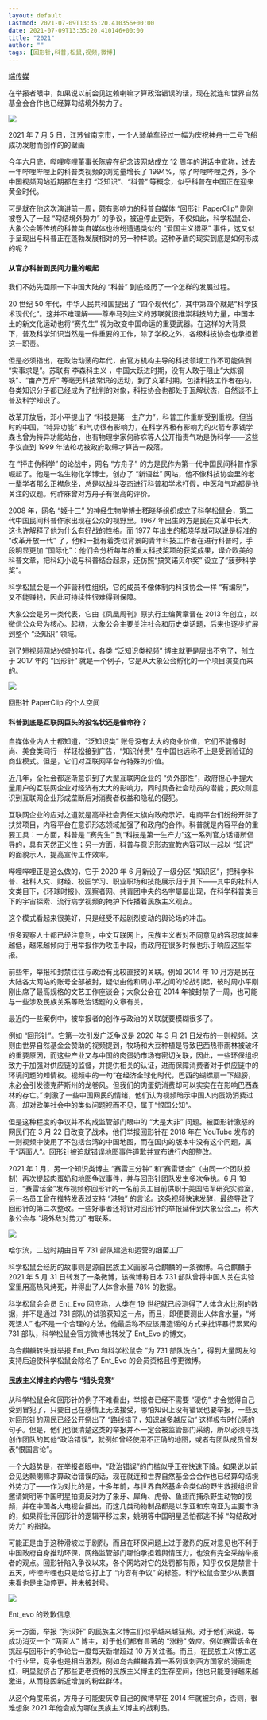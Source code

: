 ```yaml
---
layout: default
Lastmod: 2021-07-09T13:35:20.410356+00:00
date: 2021-07-09T13:35:20.410146+00:00
title: "2021"
author: ""
tags: [回形针,科普,松鼠,视频,微博]
---
```


[端传媒](https://theinitium.com/article/20210709-opinion-china-science-blogger-witch-hunt/)

在举报者眼中，如果说以前会见达赖喇嘛才算政治错误的话，现在就连和世界自然基金会合作也已经算勾结境外势力了。

![](https://images.weserv.nl/?url=https%3A//d32kak7w9u5ewj.cloudfront.net/media/image/2021/07/1ad664c24e354f6ebd46e3e53fa25f33.jpg)

2021 年 7 月 5 日，江苏省南京市，一个人骑单车经过一幅为庆祝神舟十二号飞船成功发射而创作的的壁画

今年六月底，哔哩哔哩董事长陈睿在纪念该网站成立 12 周年的讲话中宣称，过去一年哔哩哔哩上的科普类视频的浏览量增长了 1994%，除了哔哩哔哩之外，多个中国视频网站近期都在主打 “泛知识”、“科普” 等概念，似乎科普在中国正在迎来黄金时代。

可是就在他这次演讲前一周，颇有影响力的科普自媒体 “回形针 PaperClip” 刚刚被卷入了一起 “勾结境外势力” 的争议，被迫停止更新。不仅如此，科学松鼠会、大象公会等传统的科普类自媒体也纷纷遭遇类似的 “爱国主义猎巫” 事件，这又似乎呈现出与科普正在蓬勃发展相对的另一种样貌。这种矛盾的现实到底是如何形成的呢？

#### 从官办科普到民间力量的崛起

我们不妨先回顾一下中国大陆的 “科普” 到底经历了一个怎样的发展过程。

20 世纪 50 年代，中华人民共和国提出了 “四个现代化”，其中第四个就是“科学技术现代化”。这并不难理解——尊奉马列主义的苏联就很推崇科技的力量，中国本土的新文化运动也将“赛先生” 视为改变中国命运的重要武器。在这样的大背景下，普及科学知识当然是一件重要的工作，除了学校之外，各级科技协会也承担着这一职责。

但是必须指出，在政治动荡的年代，由官方机构主导的科技领域工作不可能做到 “实事求是”。苏联有 李森科主义 ，中国大跃进时期，没有人敢于阻止“大炼钢铁”、“亩产万斤” 等毫无科技常识的运动，到了文革时期，包括科技工作者在内，各类知识分子都已经成为了批判的对象，科技协会也都处于瓦解状态，自然谈不上普及科学知识了。

改革开放后，邓小平提出了 “科技是第一生产力”，科普工作重新受到重视。但当时的中国，“特异功能” 和气功很有影响力，在科学界极有影响力的火箭专家钱学森也曾为特异功能站台，也有物理学家何祚庥等人公开指责气功是伪科学——这些争议直到 1999 年法轮功被政府取缔才算告一段落。

在 “抨击伪科学” 的论战中，网名 “方舟子” 的方是民作为第一代中国民间科普作家崛起了。他是一名生物化学博士，创办了 “新语丝” 网站，他不像科技协会里的老一辈学者那么正襟危坐，总是以战斗姿态进行科普和学术打假，中医和气功都是他关注的议题。何祚庥曾对方舟子有很高的评价。

2008 年，网名 “姬十三” 的神经生物学博士嵇晓华组织成立了科学松鼠会，第二代中国民间科普作家出现在公众的视野里。1967 年出生的方是民在文革中长大，这也许解释了他为什么有好战的性格。而 1977 年出生的嵇晓华就可以说是标准的 “改革开放一代” 了，他和一批有着类似背景的青年科技工作者在进行科普时，手段明显更加 “国际化”：他们会分析每年的重大科技奖项的获奖成果，译介欧美的科普文章，把科幻小说与科普结合起来，还仿照“搞笑诺贝尔奖” 设立了“菠萝科学奖”。

科学松鼠会是一个非营利性组织，它的成员不像体制内科技协会一样 “有编制”，又不能赚钱，因此可持续性很难得到保障。

大象公会是另一类代表，它由《凤凰周刊》原执行主编黄章晋在 2013 年创立，以微信公众号为核心。起初，大象公会主要关注社会和历史类话题，后来也逐步扩展到整个 “泛知识” 领域。

到了短视频网站兴盛的年代，各类 “泛知识类视频” 博主就更是层出不穷了，创立于 2017 年的 “回形针” 就是一个例子，它是从大象公会孵化的一个项目演变而来的。

![](https://images.weserv.nl/?url=https%3A//d32kak7w9u5ewj.cloudfront.net/media/image/2021/07/335dfcc689a54f158ef40a02341e46a6.jpg%3FimageView2/1/w/1080/h/792/format/jpg)

回形针 PaperClip 的个人空间

#### 科普到底是互联网巨头的投名状还是催命符？

自媒体业内人士都知道，“泛知识类” 账号没有太大的商业价值，它们不能像时尚、美食类同行一样轻松接到广告，“知识付费” 在中国也远称不上是受到验证的商业模式。但是，它们对互联网平台有特殊的价值。

近几年，全社会都逐渐意识到了大型互联网企业的 “负外部性”，政府担心手握大量用户的互联网企业对经济有太大的影响力，同时具备社会动员的潜能；民众则意识到互联网企业形成垄断后对消费者权益和隐私的侵犯。

互联网企业的应对之道就是高举社会责任大旗向政府示好。电商平台们纷纷开辟了扶贫项目，内容平台在意识形态领域加强了和政府的合作。科普就是内容平台的重要工具：一方面，科普是 “赛先生” 到“科技是第一生产力”这一系列官方话语所倡导的，具有天然正义性；另一方面，科普与意识形态宣教内容可以一起以 “知识” 的面貌示人，提高宣传工作效率。

哔哩哔哩正是这么做的，它于 2020 年 6 月新设了一级分区 “知识区”，把科学科普、社科人文、财经、校园学习、职业职场和技能展示归于其下——其中的社科人文类目下，《环球时报》、观察者网、共青团中央的名字屡屡出现，在科学科普类目下的宇宙探索、流行病学视频的掩护下传播着民族主义观点。

这个模式看起来很美好，只是经受不起剧烈变动的舆论场的冲击。

很多观察人士都已经注意到，中文互联网上，民族主义者对不同意见的容忍度越来越低，越来越倾向于用举报作为攻击手段，而政府在很多时候也乐于响应这些举报。

前些年，举报和封禁往往与政治有比较直接的关联。例如 2014 年 10 月方是民在大陆各大网站的账号全部被封，疑似由他和周小平之间的论战引起，彼时周小平刚刚出席了最高规格的文艺工作座谈会；大象公会在 2014 年被封禁了一周，也可能与一些涉及民族关系等政治话题的文章有关。

最近的一些案例中，被举报者的创作与政治的关联就要模糊很多了。

例如 “回形针”。它第一次引发广泛争议是 2020 年 3 月 21 日发布的一则视频。这则由世界自然基金会赞助的视频提到，牧场和大豆种植是导致巴西热带雨林被破坏的重要原因，而这些产业又与中国的肉蛋奶市场有密切关联，因此，一些环保组织致力于加强对供应链的监督，并提供相关的认证，进而保障消费者对于供应链中的环境问题的知情权。视频中的一句“在经济全球化时代，巴西的蝴蝶扇一下翅膀，未必会引发德克萨斯州的龙卷风。但我们的肉蛋奶消费却可以实实在在影响巴西森林的存亡。” 刺激了一些中国网民的情绪，他们认为视频暗示中国人肉蛋奶消费过高，却对欧美社会中的类似问题视而不见，属于“恨国公知”。

但是这种程度的争议并不构成监管部门眼中的 “大是大非” 问题。被回形针激怒的网民们在 3 月 22 日改变了战术，他们举报回形针在 2018 年在 YouTube 发布的一则视频中使用了不包括台湾的中国地图，而在国内的版本中没有这个问题，属于“两面人”。回形针被迫就错误地图事件道歉并宣布进行内部整改。

2021 年 1 月，另一个知识类博主 “赛雷三分钟” 和“赛雷话金”（由同一个团队控制）再次提起肉蛋奶和地图争议事件，并与回形针团队发生多次争执。6 月 18 日，“赛雷话金”发布视频称回形针的一名前员工目前供职于美国陆军研究实验室，另一名员工曾在推特发表过支持 “港独” 的言论。这条视频快速发酵，最终导致了回形针的第二次整改。一些好事者还将针对回形针的举报延伸到大象公会上，称大象公会与 “境外敌对势力” 有联系。

![](https://images.weserv.nl/?url=https%3A//d32kak7w9u5ewj.cloudfront.net/media/image/2021/07/e794f12fb2a9437abe6f813d1fc8f8b7.jpg%3FimageView2/1/w/1080/h/720/format/jpg)

哈尔滨，二战时期由日军 731 部队建造和运营的细菌工厂

科学松鼠会经历的故事则是源自民族主义画家乌合麒麟的一条微博。乌合麒麟于 2021 年 5 月 31 日转发了一条微博，该微博称日本 731 部队曾将中国人关在实验室里用高热风烤死，并得出了人体含水量 78% 的数据。

科学松鼠会会员 Ent\_Evo 回应称，人类在 19 世纪就已经测得了人体含水比例的数据，并不是通过 731 部队的试验获知这一点，而且，即便要测出人体含水量，“烤死活人” 也不是一个合理的方法。他最后称不应该用造谣的方式来批评暴行累累的 731 部队，科学松鼠会官方微博也转发了 Ent\_Evo 的博文。

乌合麒麟转头就举报 Ent\_Evo 和科学松鼠会 “为 731 部队洗白”，得到大量网友的支持后迫使科学松鼠会除名了 Ent\_Evo 的会员资格且停更微博。

#### 民族主义博主的内卷与 “猎头竞赛”

从科学松鼠会和回形针的例子不难看出，举报者已经不需要 “硬伤” 才会觉得自己受到冒犯了，只要自己在感情上无法接受，哪怕知识上没有错误也要举报，一些反对回形针的网民已经公开祭出了 “路线错了，知识越多越反动” 这样极有时代感的句子。但是，他们也很清楚这类的举报并不一定会被监管部门采纳，所以必须寻找创作团队的其他“政治错误”，就例如曾经使用不正确的地图，或者有团队成员曾发表“恨国言论”。

一个大趋势是，在举报者眼中，“政治错误”的门槛似乎正在快速下降。如果说以前会见达赖喇嘛才算政治错误的话，现在就连和世界自然基金会合作也已经算勾结境外势力了——作为对比的是，十多年前，与世界自然基金会类似的野生救援组织曾邀请姚明等中国明星拍摄反对为了象牙、犀角、虎骨、鱼翅而捕杀野生动物的视频，并在中国各大电视台播出，而这几类动物制品都是以东亚和东南亚为主要市场的，如果将批评回形针的逻辑平移过来，姚明等中国明星恐怕都逃不掉 “勾结敌对势力” 的指控。

可能正是由于这种滑坡过于剧烈，而且在环保问题上过于激烈的反对意见也不利于中国政府自身推动环保，网络监管部门哪怕承担着舆情压力，也没有完全采纳举报者的观点。回形针陷入争议以来，各个网站对它的处罚都有限，知乎仅仅是禁言十五天，哔哩哔哩也只是给它打上了 “内容有争议” 的标签。科学松鼠会至少从表面来看也是主动停更，并未被封号。

![](https://images.weserv.nl/?url=https%3A//d32kak7w9u5ewj.cloudfront.net/media/image/2021/07/9b52988b618a4fde890294f7a433e7a9.jpg%3FimageView2/1/w/1080/h/528/format/jpg)

Ent\_evo 的致歉信息

另一方面，举报 “狗汉奸” 的民族主义博主们似乎越来越狂热。对于他们来说，每成功消灭一个 “两面人” 博主，对于他们都有显著的 “涨粉” 效应。例如赛雷话金在挑起与回形针的争论后一度每天新增超过 10 万关注者。而且，在民族主义博主这个行业里，竞争也是相当激烈，例如乌合麒麟靠着一系列讽刺西方国家的漫画走红，明显就挤占了那些更老资格的民族主义博主的生存空间，他也只能变得越来越激进，从而稳固新近增加的粉丝群体。

从这个角度来说，方舟子可能要庆幸自己的微博早在 2014 年就被封杀，否则，很难想象 2021 年他会成为哪位民族主义博主的战利品。

